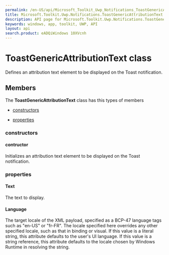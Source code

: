 ```yaml
---
permalink: /en-US/api/Microsoft_Toolkit_Uwp_Notifications_ToastGenericAttributionText.htm
title: Microsoft.Toolkit.Uwp.Notifications.ToastGenericAttributionText API 
description: API page for Microsoft.Toolkit.Uwp.Notifications.ToastGenericAttributionText
keywords: windows, app, toolkit, UWP, API
layout: api
search.product: eADQiWindows 10XVcnh
---
```



# ToastGenericAttributionText class

Defines an attribution text element to be displayed on the Toast notification.

## Members

The **ToastGenericAttributionText** class has this types of members

* [constructors](#constructors)

* [properties](#properties)

### constructors

#### contructor

Initializes an attribution text element to be displayed on the Toast notification.



### properties

#### Text

The text to display.



#### Language

The target locale of the XML payload, specified as a BCP-47 language tags such as "en-US" or "fr-FR". The locale specified here overrides any other specified locale, such as that in binding or visual. If this value is a literal string, this attribute defaults to the user's UI language. If this value is a string reference, this attribute defaults to the locale chosen by Windows Runtime in resolving the string.


